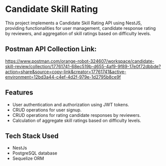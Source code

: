# Candidate Skill Rating

This project implements a Candidate Skill Rating API using NestJS, providing functionalities for user management, candidate response rating by reviewers, and aggregation of skill ratings based on difficulty levels.

## Postman API Collection Link:

https://www.postman.com/orange-robot-324607/workspace/candidate-skill-review/collection/17761741-68ec519b-d655-4af9-9f89-17e0f72dbbde?action=share&source=copy-link&creator=17761741&active-environment=12bd3a44-c4ef-4d2f-979e-1d2795b8ce9f

## Features

- User authentication and authorization using JWT tokens.
- CRUD operations for user signup.
- CRUD operations for rating candidate responses by reviewers.
- Calculation of aggregate skill ratings based on difficulty levels.

## Tech Stack Used

- NestJs
- PostgreSQL database
- Sequelize ORM
